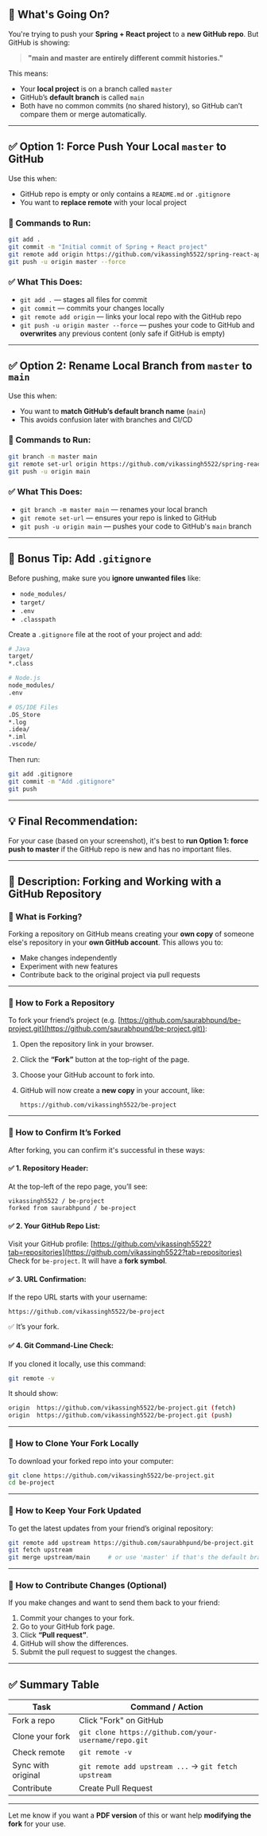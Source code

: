 

## 🧠 What's Going On?

You're trying to push your **Spring + React project** to a **new GitHub repo**. But GitHub is showing:

> **"main and master are entirely different commit histories."**

This means:

* Your **local project** is on a branch called `master`
* GitHub’s **default branch** is called `main`
* Both have no common commits (no shared history), so GitHub can’t compare them or merge automatically.

---

## ✅ Option 1: Force Push Your Local `master` to GitHub

Use this when:

* GitHub repo is empty or only contains a `README.md` or `.gitignore`
* You want to **replace remote** with your local project

### 🔧 Commands to Run:

```bash
git add .
git commit -m "Initial commit of Spring + React project"
git remote add origin https://github.com/vikassingh5522/spring-react-applications-F-B-E.git
git push -u origin master --force
```

### ✅ What This Does:

* `git add .` — stages all files for commit
* `git commit` — commits your changes locally
* `git remote add origin` — links your local repo with the GitHub repo
* `git push -u origin master --force` — pushes your code to GitHub and **overwrites** any previous content (only safe if GitHub is empty)

---

## ✅ Option 2: Rename Local Branch from `master` to `main`

Use this when:

* You want to **match GitHub’s default branch name** (`main`)
* This avoids confusion later with branches and CI/CD

### 🔧 Commands to Run:

```bash
git branch -m master main
git remote set-url origin https://github.com/vikassingh5522/spring-react-applications-F-B-E.git
git push -u origin main
```

### ✅ What This Does:

* `git branch -m master main` — renames your local branch
* `git remote set-url` — ensures your repo is linked to GitHub
* `git push -u origin main` — pushes your code to GitHub's `main` branch

---

## 🧼 Bonus Tip: Add `.gitignore`

Before pushing, make sure you **ignore unwanted files** like:

* `node_modules/`
* `target/`
* `.env`
* `.classpath`

Create a `.gitignore` file at the root of your project and add:

```bash
# Java
target/
*.class

# Node.js
node_modules/
.env

# OS/IDE Files
.DS_Store
*.log
.idea/
*.iml
.vscode/
```

Then run:

```bash
git add .gitignore
git commit -m "Add .gitignore"
git push
```

---

## 💡 Final Recommendation:

For your case (based on your screenshot), it's best to **run Option 1: force push to master** if the GitHub repo is new and has no important files.


---

## 📘 Description: Forking and Working with a GitHub Repository

### 🔹 What is Forking?

Forking a repository on GitHub means creating your **own copy** of someone else's repository in your **own GitHub account**. This allows you to:

* Make changes independently
* Experiment with new features
* Contribute back to the original project via pull requests

---

### 🔹 How to Fork a Repository

To fork your friend’s project (e.g. [https://github.com/saurabhpund/be-project.git](https://github.com/saurabhpund/be-project.git)):

1. Open the repository link in your browser.
2. Click the **“Fork”** button at the top-right of the page.
3. Choose your GitHub account to fork into.
4. GitHub will now create a **new copy** in your account, like:

   ```
   https://github.com/vikassingh5522/be-project
   ```

---

### 🔹 How to Confirm It’s Forked

After forking, you can confirm it's successful in these ways:

#### ✅ 1. Repository Header:

At the top-left of the repo page, you’ll see:

```
vikassingh5522 / be-project  
forked from saurabhpund / be-project
```

#### ✅ 2. Your GitHub Repo List:

Visit your GitHub profile:
[https://github.com/vikassingh5522?tab=repositories](https://github.com/vikassingh5522?tab=repositories)
Check for `be-project`. It will have a **fork symbol**.

#### ✅ 3. URL Confirmation:

If the repo URL starts with your username:

```
https://github.com/vikassingh5522/be-project
```

✅ It’s your fork.

#### ✅ 4. Git Command-Line Check:

If you cloned it locally, use this command:

```bash
git remote -v
```

It should show:

```bash
origin  https://github.com/vikassingh5522/be-project.git (fetch)
origin  https://github.com/vikassingh5522/be-project.git (push)
```

---

### 🔹 How to Clone Your Fork Locally

To download your forked repo into your computer:

```bash
git clone https://github.com/vikassingh5522/be-project.git
cd be-project
```

---

### 🔹 How to Keep Your Fork Updated

To get the latest updates from your friend’s original repository:

```bash
git remote add upstream https://github.com/saurabhpund/be-project.git
git fetch upstream
git merge upstream/main     # or use 'master' if that's the default branch
```

---

### 🔹 How to Contribute Changes (Optional)

If you make changes and want to send them back to your friend:

1. Commit your changes to your fork.
2. Go to your GitHub fork page.
3. Click **“Pull request”**.
4. GitHub will show the differences.
5. Submit the pull request to suggest the changes.

---

## ✅ Summary Table

| Task               | Command / Action                                      |
| ------------------ | ----------------------------------------------------- |
| Fork a repo        | Click "Fork" on GitHub                                |
| Clone your fork    | `git clone https://github.com/your-username/repo.git` |
| Check remote       | `git remote -v`                                       |
| Sync with original | `git remote add upstream ...` → `git fetch upstream`  |
| Contribute         | Create Pull Request                                   |

---

Let me know if you want a **PDF version** of this or want help **modifying the fork** for your use.
